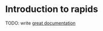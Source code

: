 # Introduction to rapids

TODO: write [great documentation](http://jacobian.org/writing/what-to-write/)
